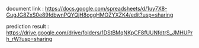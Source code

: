 document link : https://docs.google.com/spreadsheets/d/1uy7X8-GugJG8ZxS0e89fdbwnPQYQjH8oggHMOZYXZK4/edit?usp=sharing





prediction result : https://drive.google.com/drive/folders/1DStBMqNKpCF8fUUNfdtrS_JMHUPrh_rW?usp=sharing

